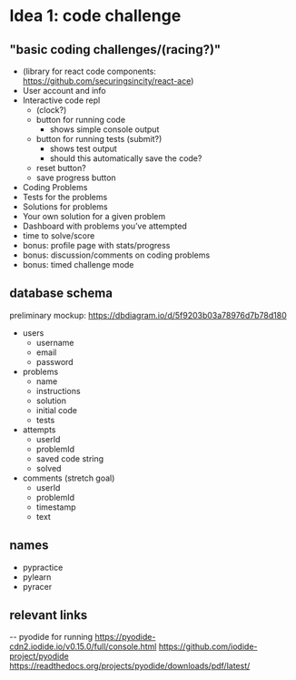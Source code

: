 # Idea 1: code challenge
## "basic coding challenges/(racing?)"
- (library for react code components: https://github.com/securingsincity/react-ace)
- User account and info
- Interactive code repl
  - (clock?)
  - button for running code
    - shows simple console output
  - button for running tests (submit?)
    - shows test output
    - should this automatically save the code?
  - reset button?
  - save progress button
- Coding Problems
- Tests for the problems
- Solutions for problems
- Your own solution for a given problem
- Dashboard with problems you’ve attempted
- time to solve/score
- bonus: profile page with stats/progress
- bonus: discussion/comments on coding problems
- bonus: timed challenge mode

## database schema
preliminary mockup:
https://dbdiagram.io/d/5f9203b03a78976d7b78d180

- users
  - username
  - email
  - password
- problems
  - name
  - instructions
  - solution
  - initial code
  - tests
- attempts
  - userId
  - problemId
  - saved code string
  - solved
- comments (stretch goal)
  - userId
  - problemId
  - timestamp
  - text

## names
- pypractice
- pylearn
- pyracer


## relevant links
-- pyodide for running
https://pyodide-cdn2.iodide.io/v0.15.0/full/console.html
https://github.com/iodide-project/pyodide
https://readthedocs.org/projects/pyodide/downloads/pdf/latest/

